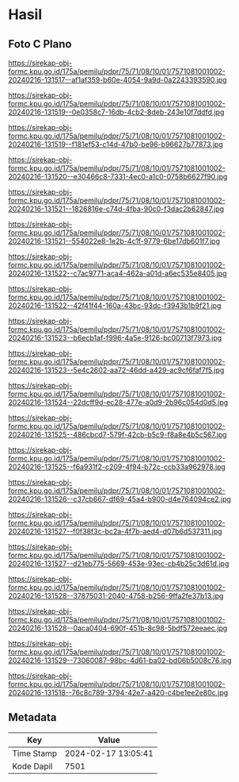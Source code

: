 # Hasil

## Foto C Plano

https://sirekap-obj-formc.kpu.go.id/175a/pemilu/pdpr/75/71/08/10/01/7571081001002-20240216-131517--af1af359-b60e-4054-9a9d-0a2243393590.jpg

https://sirekap-obj-formc.kpu.go.id/175a/pemilu/pdpr/75/71/08/10/01/7571081001002-20240216-131519--0e0358c7-16db-4cb2-8deb-243e10f7ddfd.jpg

https://sirekap-obj-formc.kpu.go.id/175a/pemilu/pdpr/75/71/08/10/01/7571081001002-20240216-131519--f181ef53-c14d-47b0-be96-b96627b77873.jpg

https://sirekap-obj-formc.kpu.go.id/175a/pemilu/pdpr/75/71/08/10/01/7571081001002-20240216-131520--e30466c8-7331-4ec0-a1c0-0758b6627f90.jpg

https://sirekap-obj-formc.kpu.go.id/175a/pemilu/pdpr/75/71/08/10/01/7571081001002-20240216-131521--1826816e-c74d-4fba-90c0-f3dac2b62847.jpg

https://sirekap-obj-formc.kpu.go.id/175a/pemilu/pdpr/75/71/08/10/01/7571081001002-20240216-131521--554022e8-1e2b-4c1f-9779-6be17db601f7.jpg

https://sirekap-obj-formc.kpu.go.id/175a/pemilu/pdpr/75/71/08/10/01/7571081001002-20240216-131522--c7ac9771-aca4-462a-a01d-a6ec535e8405.jpg

https://sirekap-obj-formc.kpu.go.id/175a/pemilu/pdpr/75/71/08/10/01/7571081001002-20240216-131522--42f41f44-160a-43bc-93dc-f3943b1b9f21.jpg

https://sirekap-obj-formc.kpu.go.id/175a/pemilu/pdpr/75/71/08/10/01/7571081001002-20240216-131523--b6ecb1af-f996-4a5e-9126-bc00713f7973.jpg

https://sirekap-obj-formc.kpu.go.id/175a/pemilu/pdpr/75/71/08/10/01/7571081001002-20240216-131523--5e4c2602-aa72-46dd-a429-ac9cf6faf7f5.jpg

https://sirekap-obj-formc.kpu.go.id/175a/pemilu/pdpr/75/71/08/10/01/7571081001002-20240216-131524--22dcff9d-ec28-477e-a0d9-2b96c054d0d5.jpg

https://sirekap-obj-formc.kpu.go.id/175a/pemilu/pdpr/75/71/08/10/01/7571081001002-20240216-131525--486cbcd7-579f-42cb-b5c9-f8a8e4b5c567.jpg

https://sirekap-obj-formc.kpu.go.id/175a/pemilu/pdpr/75/71/08/10/01/7571081001002-20240216-131525--f6a931f2-c209-4f94-b72c-ccb33a962978.jpg

https://sirekap-obj-formc.kpu.go.id/175a/pemilu/pdpr/75/71/08/10/01/7571081001002-20240216-131526--c37cb667-df69-45a4-b900-d4e764094ce2.jpg

https://sirekap-obj-formc.kpu.go.id/175a/pemilu/pdpr/75/71/08/10/01/7571081001002-20240216-131527--f0f38f3c-bc2a-4f7b-aed4-d07b6d537311.jpg

https://sirekap-obj-formc.kpu.go.id/175a/pemilu/pdpr/75/71/08/10/01/7571081001002-20240216-131527--d21eb775-5669-453e-93ec-cb4b25c3d61d.jpg

https://sirekap-obj-formc.kpu.go.id/175a/pemilu/pdpr/75/71/08/10/01/7571081001002-20240216-131528--37875031-2040-4758-b256-9ffa2fe37b13.jpg

https://sirekap-obj-formc.kpu.go.id/175a/pemilu/pdpr/75/71/08/10/01/7571081001002-20240216-131528--0aca0404-690f-451b-8c98-5bdf572eeaec.jpg

https://sirekap-obj-formc.kpu.go.id/175a/pemilu/pdpr/75/71/08/10/01/7571081001002-20240216-131529--73060087-98bc-4d61-ba02-bd06b5008c76.jpg

https://sirekap-obj-formc.kpu.go.id/175a/pemilu/pdpr/75/71/08/10/01/7571081001002-20240216-131518--76c8c789-3794-42e7-a420-c4be1ee2e80c.jpg


## Metadata

| Key        | Value               |
| ---------- | ------------------- |
| Time Stamp | 2024-02-17 13:05:41 |
| Kode Dapil | 7501                |



